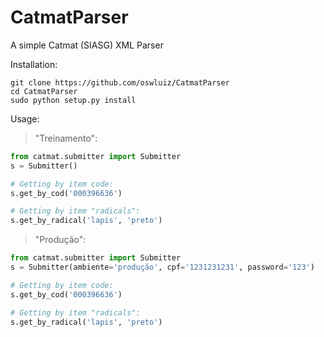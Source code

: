 CatmatParser
============

A simple Catmat (SIASG) XML Parser

Installation:

```
git clone https://github.com/oswluiz/CatmatParser
cd CatmatParser
sudo python setup.py install
```

Usage:

> "Treinamento":

```python
from catmat.submitter import Submitter
s = Submitter()

# Getting by item code:
s.get_by_cod('000396636')

# Getting by item "radicals":
s.get_by_radical('lapis', 'preto')
```



> "Produção":

```python
from catmat.submitter import Submitter
s = Submitter(ambiente='produção', cpf='1231231231', password='123')

# Getting by item code:
s.get_by_cod('000396636')

# Getting by item "radicals":
s.get_by_radical('lapis', 'preto')
```
